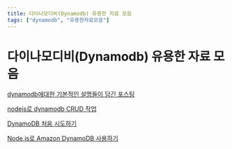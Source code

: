 ```yaml
---
title: 다이나모디비(Dynamodb) 유용한 자료 모음
tags: ["dynamodb", "유용한자료모음"]
---
```

# 다이나모디비(Dynamodb) 유용한 자료 모음

[dynamodb에대한 기본적인 설명들이 담긴 포스팅](http://interconnection.tistory.com/category/DataBase/DynamoDB)

[nodejs로 dynamodb CRUD 작업 ](http://simsi6.tistory.com/31)

[DynamoDB 처음 시도하기](http://webframeworks.kr/tutorials/weplanet/trying-dynamodb/)

[Node.js로 Amazon DynamoDB 사용하기](https://brunch.co.kr/@hee072794/74)




